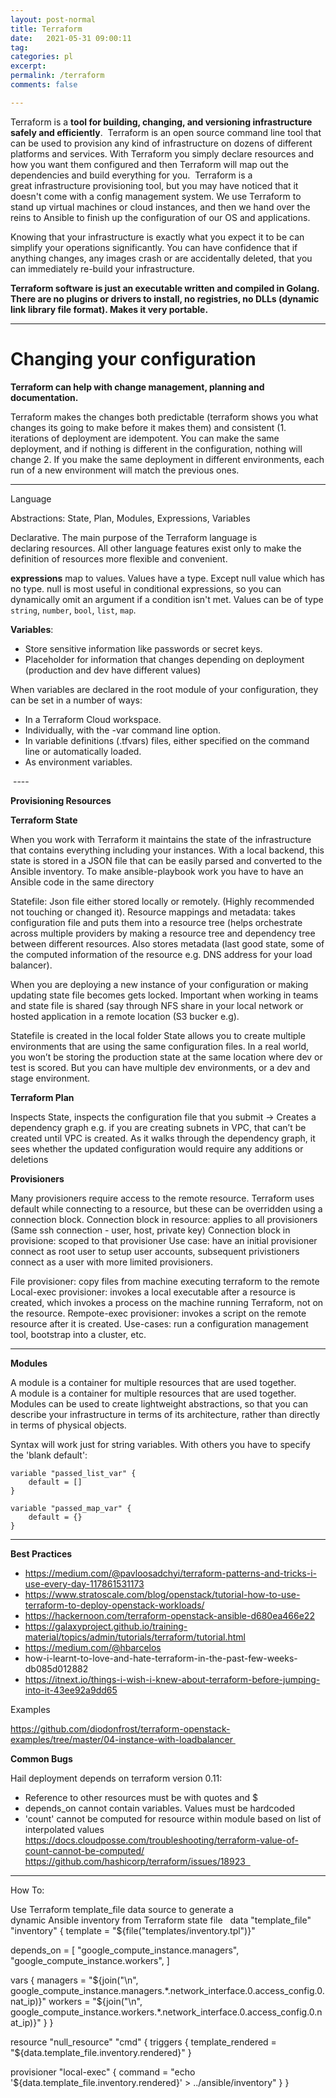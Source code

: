 ```yaml
---
layout: post-normal
title: Terraform
date:   2021-05-31 09:00:11
tag: 
categories: pl
excerpt: 
permalink: /terraform
comments: false

---
```



Terraform is a **tool for building, changing, and versioning infrastructure safely and efficiently**.  Terraform is an open source command line tool that can be used to provision any kind of infrastructure on dozens of different platforms and services. With Terraform you simply declare resources and how you want them configured and then Terraform will map out the dependencies and build everything for you.  Terraform is a great infrastructure provisioning tool, but you may have noticed that it doesn't come with a config management system. We use Terraform to stand up virtual machines or cloud instances, and then we hand over the reins to Ansible to finish up the configuration of our OS and applications.

Knowing that your infrastructure is exactly what you expect it to be can simplify your operations significantly. You can have confidence that if anything changes, any images crash or are accidentally deleted, that you can immediately re-build your infrastructure. 

**Terraform software is just an executable written and compiled in Golang. There are no plugins or drivers to install, no registries, no DLLs (dynamic link library file format). Makes it very portable.**

-----


# Changing your configuration

**Terraform can help with change management, planning and documentation.** 

Terraform makes the changes both predictable (terraform shows you what changes its going to make before it makes them) and consistent (1. iterations of deployment are idempotent. You can make the same deployment, and if nothing is different in the configuration, nothing will change 2. If you make the same deployment in different environments, each run of a new environment will match the previous ones. 

----
Language

Abstractions: State, Plan, Modules, Expressions, Variables

Declarative. The main purpose of the Terraform language is declaring resources. All other language features exist only to make the definition of resources more flexible and convenient.

**expressions** map to values. Values have a type. Except null value which has no type. null is most useful in conditional expressions, so you can dynamically omit an argument if a condition isn't met.
Values can be of type `string`, `number`, `bool`, `list`, `map`.


**Variables**:
* Store sensitive information like passwords or secret keys. 
* Placeholder for information that changes depending on deployment (production and dev have different values)

When variables are declared in the root module of your configuration, they can be set in a number of ways:
* In a Terraform Cloud workspace.
* Individually, with the -var command line option.
* In variable definitions (.tfvars) files, either specified on the command line or automatically loaded.
* As environment variables.

 ----

**Provisioning Resources**

**Terraform State**


When you work with Terraform it maintains the state of the infrastructure that contains everything including your instances. With a local backend, this state is stored in a JSON file that can be easily parsed and converted to the Ansible inventory. To make ansible-playbook work you have to have an Ansible code in the same directory

Statefile: Json file either stored locally or remotely. (Highly recommended not touching or changed it). 
Resource mappings and metadata: takes configuration file and puts them into a resource tree (helps orchestrate across multiple providers by making a resource tree and dependency tree between different resources. Also stores metadata (last good state, some of the computed information of the resource e.g. DNS address for your load balancer). 

When you are deploying a new instance of your configuration or making updating  state file becomes gets locked.  Important when working in teams and state file is  shared (say through NFS share in your local network or hosted  application in a remote location (S3 bucker e.g).

Statefile is created in the local folder 
State allows you to create multiple environments that are using the same configuration files. 
In a real world, you won’t be storing the production state at the same location where dev or test is scored. But you can have multiple dev environments, or a dev and stage environment. 


**Terraform Plan**

Inspects State, inspects the configuration file that you submit -> Creates a dependency graph e.g. if you are creating subnets in VPC, that can’t be created until VPC is created. As it walks through the dependency graph, it sees whether the updated configuration would require any additions or deletions 


**Provisioners**


Many provisioners require access to the remote resource. Terraform uses default while connecting to a resource, but these can be overridden using a connection block.
Connection block in resource: applies to all provisioners (Same ssh connection - user, host, private key)
Connection block in  provisione: scoped to that provisioner
Use case: have an initial provisioner connect as root user to setup user accounts, subsequent privistioners connect as a user with more limited provisioners. 

File provisioner: copy files from machine executing terraform to the remote
Local-exec provisioner: invokes a local executable after a resource is created, which invokes a process on the machine running Terraform, not on the resource. 
Rempote-exec provisioner: invokes a script on the remote resource after it is created. Use-cases: run a configuration management tool, bootstrap into a cluster, etc. 

----

**Modules**

A module is a container for multiple resources that are used together. A module is a container for multiple resources that are used together. Modules can be used to create lightweight abstractions, so that you can describe your infrastructure in terms of its architecture, rather than directly in terms of physical objects.


Syntax will work just for string variables. With others you have to specify the 'blank default':

```
variable "passed_list_var" {
    default = []
}

variable "passed_map_var" {
    default = {}
}
```

----

**Best Practices**


* https://medium.com/@pavloosadchyi/terraform-patterns-and-tricks-i-use-every-day-117861531173
* https://www.stratoscale.com/blog/openstack/tutorial-how-to-use-terraform-to-deploy-openstack-workloads/
* https://hackernoon.com/terraform-openstack-ansible-d680ea466e22
* https://galaxyproject.github.io/training-material/topics/admin/tutorials/terraform/tutorial.html
* https://medium.com/@hbarcelos
* how-i-learnt-to-love-and-hate-terraform-in-the-past-few-weeks-db085d012882
* https://itnext.io/things-i-wish-i-knew-about-terraform-before-jumping-into-it-43ee92a9dd65



Examples

https://github.com/diodonfrost/terraform-openstack-examples/tree/master/04-instance-with-loadbalancer 


**Common Bugs**


Hail deployment depends on terraform version 0.11:

* Reference to other resources must be with quotes and $
* depends_on cannot contain variables. Values must be hardcoded
* 'count' cannot be computed for resource within module based on list of interpolated values https://docs.cloudposse.com/troubleshooting/terraform-value-of-count-cannot-be-computed/ https://github.com/hashicorp/terraform/issues/18923  

-----


How To: 

Use Terraform template_file data source to generate a dynamic Ansible inventory from Terraform state file
 
data "template_file" "inventory" {
  template = "${file("templates/inventory.tpl")}"

  depends_on = [
    "google_compute_instance.managers",
    "google_compute_instance.workers",
  ]

  vars {
    managers = "${join("\n", google_compute_instance.managers.*.network_interface.0.access_config.0.nat_ip)}"
    workers  = "${join("\n", google_compute_instance.workers.*.network_interface.0.access_config.0.nat_ip)}"
  }
}

resource "null_resource" "cmd" {
  triggers {
    template_rendered = "${data.template_file.inventory.rendered}"
  }

  provisioner "local-exec" {
    command = "echo '${data.template_file.inventory.rendered}' > ../ansible/inventory"
  }
}

